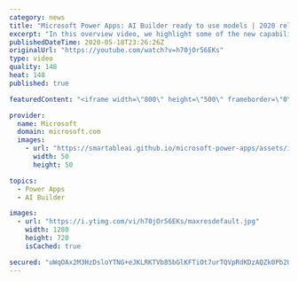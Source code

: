 ```yaml
---
category: news
title: "Microsoft Power Apps: AI Builder ready to use models | 2020 release wave 1 overview"
excerpt: "In this overview video, we highlight some of the new capabilities included in the latest update to Microsoft Power Apps, AI Builder ready to use models.     Here are the capabilities covered:   • Entity extraction helps you by identifying and extracting people, dates, places, locations, etc. from text"
publishedDateTime: 2020-05-18T23:26:26Z
originalUrl: "https://youtube.com/watch?v=h70jOr56EKs"
type: video
quality: 148
heat: 148
published: true

featuredContent: "<iframe width=\"800\" height=\"500\" frameborder=\"0\" src=\"https://www.youtube.com/embed/h70jOr56EKs\" allow=\"accelerometer; autoplay; encrypted-media; gyroscope; picture-in-picture\" allowfullscreen></iframe>"

provider:
  name: Microsoft
  domain: microsoft.com
  images:
    - url: "https://smartableai.github.io/microsoft-power-apps/assets/images/organizations/microsoft.com-50x50.jpg"
      width: 50
      height: 50

topics:
  - Power Apps
  - AI Builder

images:
  - url: "https://i.ytimg.com/vi/h70jOr56EKs/maxresdefault.jpg"
    width: 1280
    height: 720
    isCached: true

secured: "uWqOAx2M3HzDsloYTNG+eJKLRKTVb85bGlKFTiOt7urTQVpRdKDzAQZk0Pb2U8pyJC+4lL18dahzOrWSP2/zghTeJHKsIUlAFSLUR+xIVS1mUgUlSqlIznvUaqE0kl6fU690X12NkFQwtX52s2PbVWJFI19XEAWI0PkwVOoPIcT+zmVpvV7nTUkZR9Wl1nnWAxeOfmk+L8b3zTTws2rfqIvmoJAJKNPHnPUIvieInbn5Xihe3VP65IoLLdhL0uP2OJjyK9fYOLdivtbZStKTdwTlSq3jE8eqp3YvLXQ51pjcTBKb2/pcOz6hueFMiglIvhvJx5WK2X9yUaVi5HHLTa059krbfmlFvpiZaAQQz5rv1FXzmGzxN6g1hpKqQojG2uzMsO9nUr55aTOEAnXI5h/h1jz24jdzif14cFz+Yd8SFPlJBn760Rn6+OO178ld;dWMzMEwbPyai29FtK1KQ4w=="
---
```


